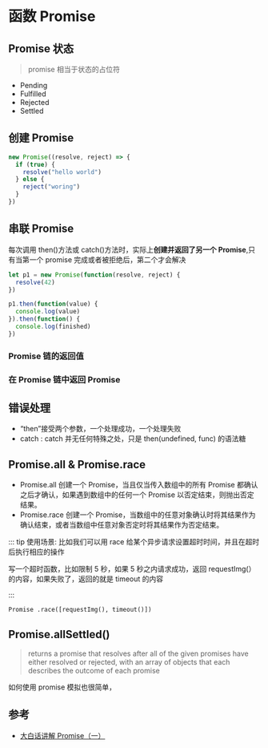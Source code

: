 # 函数 Promise

## Promise 状态

> promise 相当于状态的占位符

- Pending
- Fulfilled
- Rejected
- Settled

## 创建 Promise

```js
new Promise((resolve, reject) => {
  if (true) {
    resolve("hello world")
  } else {
    reject("woring")
  }
})
```

## 串联 Promise

每次调用 then()方法或 catch()方法时，实际上**创建并返回了另一个 Promise**,只有当第一个 promise 完成或者被拒绝后，第二个才会解决

```js
let p1 = new Promise(function(resolve, reject) {
  resolve(42)
})

p1.then(function(value) {
  console.log(value)
}).then(function() {
  console.log(finished)
})
```

### Promise 链的返回值

### 在 Promise 链中返回 Promise

## 错误处理

- “then”接受两个参数，一个处理成功，一个处理失败
- catch : catch 并无任何特殊之处，只是 then(undefined, func) 的语法糖

## Promise.all & Promise.race

- Promise.all
  创建一个 Promise，当且仅当传入数组中的所有 Promise 都确认之后才确认，如果遇到数组中的任何一个 Promise 以否定结束，则抛出否定结果。
- Promise.race
  创建一个 Promise，当数组中的任意对象确认时将其结果作为确认结束，或者当数组中任意对象否定时将其结果作为否定结束。

::: tip 使用场景: 比如我们可以用 race 给某个异步请求设置超时时间，并且在超时后执行相应的操作

写一个超时函数，比如限制 5 秒，如果 5 秒之内请求成功，返回 requestImg(）的内容，如果失败了，返回的就是 timeout 的内容

:::

`Promise .race([requestImg(), timeout()])`

## Promise.allSettled()

> returns a promise that resolves after all of the given promises have either resolved or rejected, with an array of objects that each describes the outcome of each promise

如何使用 promise 模拟也很简单，

## 参考

- [大白话讲解 Promise（一）](https://www.cnblogs.com/lvdabao/p/es6-promise-1.html)
